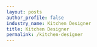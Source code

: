 ```yaml
---
layout: posts 
author_profile: false 
industry_name: Kitchen Designer
title: Kitchen Designer
permalink: /kitchen-designer
---
```

